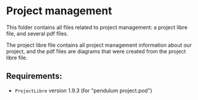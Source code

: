 # Project management

This folder contains all files related to project management: a project libre file, and several pdf files.

The project libre file contains all project management information about our project, and the pdf files are diagrams that were created from the project libre file.

## Requirements:
- `ProjectLibre` version 1.9.3 (for "pendulum project.pod")
